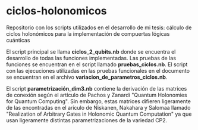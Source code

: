 # ciclos-holonomicos
Repositorio con los scripts utilizados en el desarrollo de mi tesis: cálculo de ciclos holonómicos para la implementación de compuertas lógicas cuánticas

El script principal se llama __ciclos_2_qubits.nb__ donde se encuentra el desarrollo de todas las funciones implementadas. Las pruebas de las funciones se encuentran en el script llamado __pruebas_ciclos.nb__. El script con las ejecuciones utilizadas en las pruebas funcionales en el documento se encuentran en el archivo __variacion_de_parametros_ciclos.nb__.

El script __parametrización_dim3.nb__ contiene la derivación de las matrices de conexión según el artículo de Pachos y Zanardi "Quantum Holonomies for Quantum Computing". Sin embargo, estas matrices difieren ligeramente de las encontradas en el arículo de Niskanen, Nakahara y Salomaa llamado "Realization of Arbitrary Gates in Holonomic Quantum Computation" ya que usan ligeramente distintas parametrizaciones de la variedad CP2.
